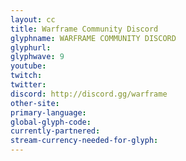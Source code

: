```yaml
---
layout: cc
title: Warframe Community Discord
glyphname: WARFRAME COMMUNITY DISCORD
glyphurl: 
glyphwave: 9
youtube: 
twitch: 
twitter: 
discord: http://discord.gg/warframe
other-site: 
primary-language: 
global-glyph-code: 
currently-partnered: 
stream-currency-needed-for-glyph: 
---
```


